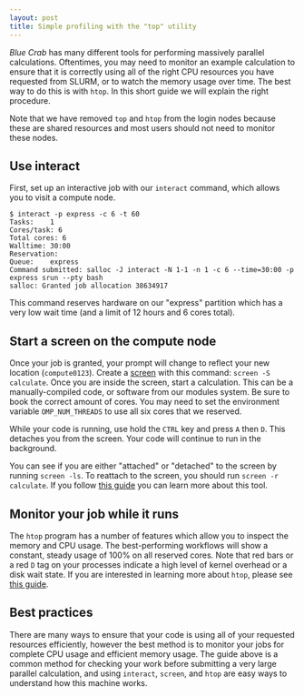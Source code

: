 ```yaml
---
layout: post
title: Simple profiling with the "top" utility
---
```


*Blue Crab* has many different tools for performing massively parallel calculations. Oftentimes, you may need to monitor an example calculation to ensure that it is correctly using all of the right CPU resources you have requested from SLURM, or to watch the memory usage over time. The best way to do this is with `htop`. In this short guide we will explain the right procedure.

Note that we have removed `top` and `htop` from the login nodes because these are shared resources and most users should not need to monitor these nodes.

## Use interact

First, set up an interactive job with our `interact` command, which allows you to visit a compute node.

~~~
$ interact -p express -c 6 -t 60
Tasks:    1
Cores/task: 6
Total cores: 6
Walltime: 30:00
Reservation:   
Queue:    express
Command submitted: salloc -J interact -N 1-1 -n 1 -c 6 --time=30:00 -p express srun --pty bash
salloc: Granted job allocation 38634917
~~~

This command reserves hardware on our "express" partition which has a very low wait time (and a limit of 12 hours and 6 cores total).

## Start a screen on the compute node

Once your job is granted, your prompt will change to reflect your new location (`compute0123`). Create a [screen](https://www.howtoforge.com/linux_screen) with this command: `screen -S calculate`. Once you are inside the screen, start a calculation. This can be a manually-compiled code, or software from our modules system. Be sure to book the correct amount of cores. You may need to set the environment variable `OMP_NUM_THREADS` to use all six cores that we reserved.

While your code is running, use hold the `CTRL` key and press `A` then `D`. This detaches you from the screen. Your code will continue to run in the background.

You can see if you are either "attached" or "detached" to the screen by running `screen -ls`. To reattach to the screen, you should run `screen -r calculate`. If you follow [this guide](https://www.howtoforge.com/linux_screen) you can learn more about this tool. 

## Monitor your job while it runs

The `htop` program has a number of features which allow you to inspect the memory and CPU usage. The best-performing workflows will show a constant, steady usage of 100% on all reserved cores. Note that red bars or a red `D` tag on your processes indicate a high level of kernel overhead or a disk wait state. If you are interested in learning more about `htop`, please see [this guide](https://codeahoy.com/2017/01/20/hhtop-explained-visually/).

## Best practices

There are many ways to ensure that your code is using all of your requested resources efficiently, however the best method is to monitor your jobs for complete CPU usage and efficient memory usage. The guide above is a common method for checking your work before submitting a very large parallel calculation, and using `interact`, `screen`, and `htop` are easy ways to understand how this machine works.
